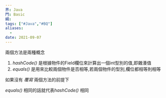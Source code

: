 ```yaml
---
界: Java
門: Basic
綱: 
tags: ["#Java","#BQ"]
aliases:
  - 
date: 2021-09-07
---
```




兩個方法是兩種概念

1. *hashCode()* 是根據物件的Field欄位來計算出一個int型別的值,即雜湊值
2. *equals()*    是用來比較兩個物件是否相等,若兩個物件的型別,欄位都相等則相等

如果沒有 *覆寫* 兩個方法的前提下

*equals()* 相同的話就代表*hashCode()* 相同